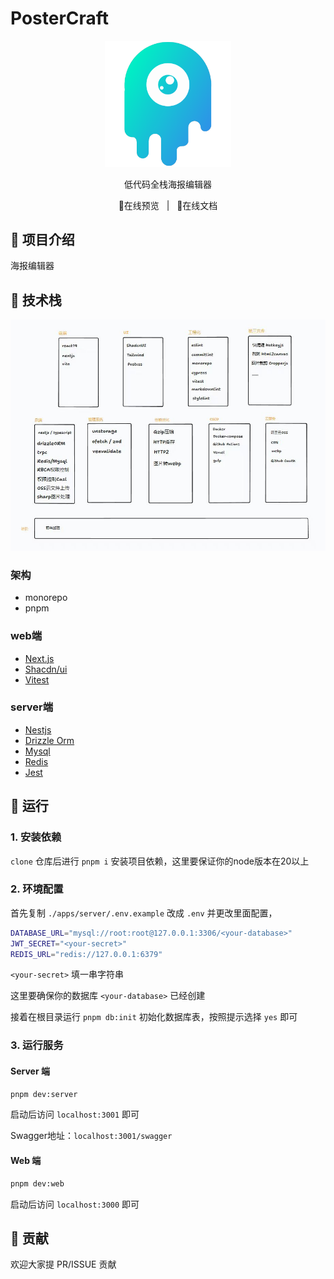 # PosterCraft

<div align="center">
  <img src="./public/assets/logo.png" width="40%"/>
  <p>低代码全栈海报编辑器</p>
  <a href="https://poster-craft.leostar.top" style="text-decoration: none;">👀在线预览</a>&nbsp;&nbsp;
  |&nbsp;&nbsp;
  <a href="https://poster-craft-docs.vercel.app/" style="text-decoration: none;">📃在线文档</a>
</div>

## 🎈 项目介绍

海报编辑器

## 🎯 技术栈

![techStack](/public/screenshot/techStack.jpg)

### 架构

- monorepo
- pnpm

### web端

- [Next.js](https://nextjs.org/)
- [Shacdn/ui](https://ui.shadcn.com/)
- [Vitest](https://vitest.dev/)

### server端

- [Nestjs](https://docs.nestjs.com/)
- [Drizzle Orm](https://orm.drizzle.team/)
- [Mysql](https://www.mysql.com/cn/)
- [Redis](https://redis.io/)
- [Jest](https://jestjs.io/)

## 🚀 运行

### 1. 安装依赖

`clone` 仓库后进行 `pnpm i` 安装项目依赖，这里要保证你的node版本在20以上

### 2. 环境配置

首先复制 `./apps/server/.env.example` 改成 `.env` 并更改里面配置，

```bash
DATABASE_URL="mysql://root:root@127.0.0.1:3306/<your-database>"
JWT_SECRET="<your-secret>"
REDIS_URL="redis://127.0.0.1:6379"
```

`<your-secret>` 填一串字符串

这里要确保你的数据库 `<your-database>` 已经创建

接着在根目录运行 `pnpm db:init` 初始化数据库表，按照提示选择 `yes` 即可

### 3. 运行服务

#### Server 端

```bash
pnpm dev:server
```

启动后访问 `localhost:3001` 即可

Swagger地址：`localhost:3001/swagger`

#### Web 端

```bash
pnpm dev:web
```

启动后访问 `localhost:3000` 即可

## 💖 贡献

欢迎大家提 PR/ISSUE 贡献
